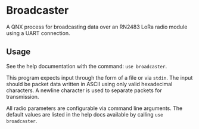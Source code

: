 # Broadcaster

A QNX process for broadcasting data over an RN2483 LoRa radio module using a UART connection.

## Usage

See the help documentation with the command: `use broadcaster`.

This program expects input through the form of a file or via `stdin`. The input should be packet data written in ASCII
using only valid hexadecimal characters. A newline character is used to separate packets for transmission.

All radio parameters are configurable via command line arguments. The default values are listed in the help docs
available by calling `use broadcaster`.
